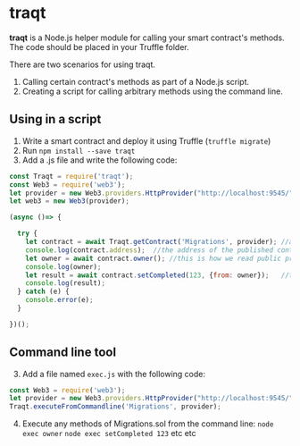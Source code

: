 # traqt

**traqt** is a Node.js helper module for calling your smart contract's methods. The code should be placed in your Truffle folder.

There are two scenarios for using traqt.
1. Calling certain contract's methods as part of a Node.js script.
2. Creating a script for calling arbitrary methods using the command line.

## Using in a script
1. Write a smart contract and deploy it using Truffle (`truffle migrate`)
2. Run `npm install --save traqt`
3. Add a .js file and write the following code:
```js
const Traqt = require('traqt');
const Web3 = require('web3');
let provider = new Web3.providers.HttpProvider("http://localhost:9545/");
let web3 = new Web3(provider);

(async ()=> {

  try {
    let contract = await Traqt.getContract('Migrations', provider); //assuming we call methods of the Migrations contract
    console.log(contract.address);  //the address of the published contract
    let owner = await contract.owner(); //this is how we read public properties
    console.log(owner);
    let result = await contract.setCompleted(123, {from: owner});   //this is how we execute transactions
    console.log(result);
  } catch (e) {
    console.error(e);
  }

})();
```

## Command line tool
3. Add a file named `exec.js` with the following code:
```js
const Web3 = require('web3');
let provider = new Web3.providers.HttpProvider("http://localhost:9545/");
Traqt.executeFromCommandline('Migrations', provider);
```
4. Execute any methods of Migrations.sol from the command line:
`node exec owner`
`node exec setCompleted 123`
etc etc
